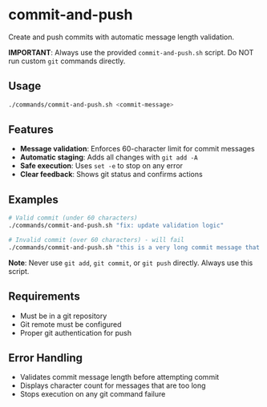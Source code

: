 # commit-and-push

Create and push commits with automatic message length validation.

**IMPORTANT**: Always use the provided `commit-and-push.sh` script. Do NOT run custom `git` commands directly.

## Usage

```bash
./commands/commit-and-push.sh <commit-message>
```

## Features

- **Message validation**: Enforces 60-character limit for commit messages
- **Automatic staging**: Adds all changes with `git add -A`
- **Safe execution**: Uses `set -e` to stop on any error
- **Clear feedback**: Shows git status and confirms actions

## Examples

```bash
# Valid commit (under 60 characters)
./commands/commit-and-push.sh "fix: update validation logic"

# Invalid commit (over 60 characters) - will fail
./commands/commit-and-push.sh "this is a very long commit message that exceeds the sixty character limit"
```

**Note**: Never use `git add`, `git commit`, or `git push` directly. Always use this script.

## Requirements

- Must be in a git repository
- Git remote must be configured
- Proper git authentication for push

## Error Handling

- Validates commit message length before attempting commit
- Displays character count for messages that are too long
- Stops execution on any git command failure